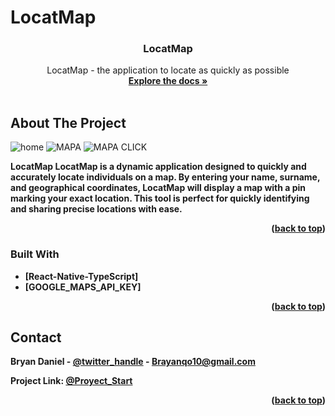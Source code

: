 # LocatMap
<a name="readme-top"></a>

  <h3 align="center">LocatMap</h3>
    <p align="center">
    LocatMap - the application to locate as quickly as possible
    <br />
    <a href="https://github.com/DragontitanB?tab=repositories"><strong>Explore the docs »</strong></a>
    <br />
    <br />
  </p>
</div>

<!-- ABOUT THE PROJECT -->
## About The Project

![home](https://github.com/user-attachments/assets/6e794382-56a8-409a-a08a-4a59dbe6fd4d)
![MAPA](https://github.com/user-attachments/assets/e79dd0b1-56f7-4937-897b-b7a5b1e0af3b)
![MAPA CLICK](https://github.com/user-attachments/assets/d17e1170-0cf4-47ce-9a68-cbbb9ead177a)




<b>LocatMap<b> LocatMap is a dynamic application designed to quickly and accurately locate individuals on a map. By entering your name, surname, and geographical coordinates, LocatMap will display a map with a pin marking your exact location. This tool is perfect for quickly identifying and sharing precise locations with ease.

<p align="right">(<a href="#readme-top">back to top</a>)</p>

### Built With

* [React-Native-TypeScript]
* [GOOGLE_MAPS_API_KEY]

<p align="right">(<a href="#readme-top">back to top</a>)</p>

<!-- CONTACT -->
## Contact

Bryan Daniel - [@twitter_handle](https://twitter.com/brayanqo10) - Brayanqo10@gmail.com

Project Link: [@Proyect_Start]([https://github.com/DragontitanB/WeatherPage/tree/a17542f8a47af2828bc985fce2eb624ce40b29ac](https://github.com/DragontitanB/App-Map-Fuction))

<p align="right">(<a href="#readme-top">back to top</a>)</p>
